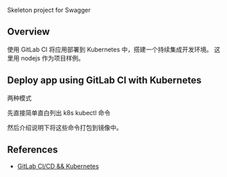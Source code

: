 Skeleton project for Swagger

## Overview
使用 GitLab CI 将应用部署到 Kubernetes 中，搭建一个持续集成开发环境。
这里用 nodejs 作为项目样例。

## Deploy app using GitLab CI with Kubernetes
两种模式

先直接简单直白列出 k8s kubectl 命令

然后介绍说明下将这些命令打包到镜像中。

## References
- [GitLab CI/CD && Kubernetes](https://medium.com/nosebit/gitlab-ci-cd-kubernetes-65eec29d0555)

